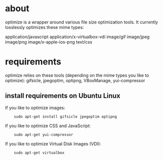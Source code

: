 about
=====

optimize is a wrapper around various file size optimization tools. It
currently losslessly optimizes these mime types:

application/javascript
application/x-virtualbox-vdi
image/gif
image/jpeg
image/png
image/x-apple-ios-png
text/css

requirements
============

optimize relies on these tools (depending on the mime types you like
to optimize): gifsicle, jpegoptim, optipng, VBoxManage, yui-compressor

install requirements on Ubuntu Linux
------------------------------------

If you like to optimize images:

        sudo apt-get install gifsicle jpegoptim optipng

If you like to optimize CSS and JavaScript:

        sudo apt-get yui-compressor

If you like to optimize Virtual Disk Images (VDI):

        sudo apt-get virtualbox